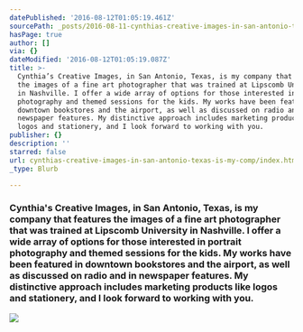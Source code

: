 ```yaml
---
datePublished: '2016-08-12T01:05:19.461Z'
sourcePath: _posts/2016-08-11-cynthias-creative-images-in-san-antonio-texas-is-my-comp.md
hasPage: true
author: []
via: {}
dateModified: '2016-08-12T01:05:19.087Z'
title: >-
  Cynthia’s Creative Images, in San Antonio, Texas, is my company that features
  the images of a fine art photographer that was trained at Lipscomb University
  in Nashville. I offer a wide array of options for those interested in portrait
  photography and themed sessions for the kids. My works have been featured in
  downtown bookstores and the airport, as well as discussed on radio and in
  newspaper features. My distinctive approach includes marketing products like
  logos and stationery, and I look forward to working with you.
publisher: {}
description: ''
starred: false
url: cynthias-creative-images-in-san-antonio-texas-is-my-comp/index.html
_type: Blurb

---
```

### Cynthia's Creative Images, in San Antonio, Texas, is my company that features the images of a fine art photographer that was trained at Lipscomb University in Nashville. I offer a wide array of options for those interested in portrait photography and themed sessions for the kids. My works have been featured in downtown bookstores and the airport, as well as discussed on radio and in newspaper features. My distinctive approach includes marketing products like logos and stationery, and I look forward to working with you.
![](https://the-grid-user-content.s3-us-west-2.amazonaws.com/dd406fba-e65b-4b1f-bb4f-2ec59711227d.jpg)